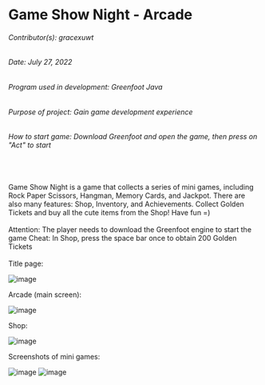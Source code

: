 # Game Show Night - Arcade
###### Contributor(s): gracexuwt
###### Date: July 27, 2022
###### Program used in development: Greenfoot Java
###### Purpose of project: Gain game development experience
###### How to start game: Download Greenfoot and open the game, then press on "Act" to start
<br/>
<br/>
Game Show Night is a game that collects a series of mini games, including Rock Paper Scissors, Hangman, Memory Cards, and Jackpot.
There are also many features: Shop, Inventory, and Achievements.
Collect Golden Tickets and buy all the cute items from the Shop! Have fun =)

<br/>
<br/>
Attention: The player needs to download the Greenfoot engine to start the game
Cheat: In Shop, press the space bar once to obtain 200 Golden Tickets

<br/>
<br/>
Title page:

![image](https://user-images.githubusercontent.com/92956740/181174829-11dcdd49-63d6-45fa-861f-00c7cc7c7610.png)

Arcade (main screen):

![image](https://user-images.githubusercontent.com/92956740/181175755-5e39a6f0-9303-4505-aa55-b3b4689dd8df.png)

Shop:

![image](https://user-images.githubusercontent.com/92956740/181176099-694c961e-f3ae-432b-a40c-e4bc731f8768.png)

Screenshots of mini games:

![image](https://user-images.githubusercontent.com/92956740/181176221-ed9ef4cc-215a-45d1-9f72-0386c640fd8a.png)
![image](https://user-images.githubusercontent.com/92956740/181176337-06bbc26a-eb12-424e-8faa-c2369d9c6d6a.png)
